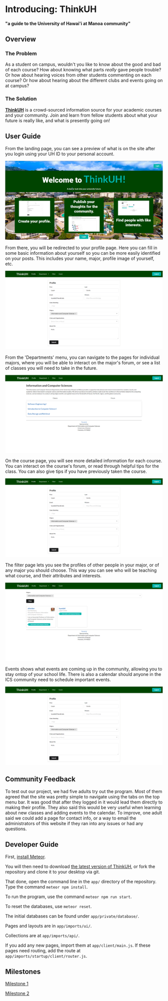 # Introducing: ThinkUH

#### "a guide to the University of Hawai'i at Manoa community"

## Overview

### The Problem

As a student on campus, wouldn't you like to know about the good and bad of each 
course? How about knowing what parts *really* gave people trouble? Or how about 
hearing voices from other students commenting on each course? Or how about 
hearing about the different clubs and events going on at campus?

### The Solution

[**ThinkUH**](https://thinkuh.meteorapp.com/) is a crowd-sourced information 
source for your academic courses and your community. Join and learn from fellow 
students about what your future is really like, and what is presently going on!

## User Guide

From the landing page, you can see a preview of what is on the site after you login using your UH ID to your personal account.

<img class="ui medium left floated image" src="landing.png">

From there, you will be redirected to your profile page.  Here you can fill in some basic information about yourself so you can be more easily identified on your posts.  This includes your name, major, profile image of yourself, etc.

<img class="ui medium left floated image" src="profile.png">

From the 'Departments' menu, you can navigate to the pages for individual majors, where you will be able to interact on the major's forum, or see a list of classes you will need to take in the future.

<img class="ui medium left floated image" src="major.png">

On the course page, you will see more detailed information for each course.  You can interact on the course's forum, or read through helpful tips for the class.  You can also give tips if you have previously taken the course.

<img class="ui medium left floated image" src="profile.png">

The filter page lets you see the profiles of other people in your major, or of any major you should choose.  This way you can see who will be teaching what course, and their attributes and interests.

<img class="ui medium left floated image" src="filter.png">

Events shows what events are comimg up in the community, allowing you to stay 
ontop of your school life.  There is also a calendar should anyone in the ICS 
community need to schedule important events.

<img class="ui medium left floated image" src="profile.png">

## Community Feedback

To test out our project, we had five adults try out the program. Most of them 
agreed that the site was pretty simple to navigate using the tabs on the top 
menu bar.  It was good that after they logged in it would lead them directly to 
making their profile. They also said this would be very useful when learning 
about new classes and adding events to the calendar. To improve, one adult said 
we could add a page for contact info, or a way to email the administrators of 
this website if they ran into any issues or had any questions.

## Developer Guide

First, [install Meteor](https://www.meteor.com/install).

You will then need to download [the latest version of 
ThinkUH](https://github.com/thinkuh/thinkuh/tree/master), or fork the repository 
and clone it to your desktop via git.

That done, open the command line in the `app/` directory of the repository. Type 
the command `meteor npm install`.

To run the program, use the command `meteor npm run start`.

To reset the databases, use `meteor reset`.

The initial databases can be found under `app/private/database/`.

Pages and layouts are in `app/imports/ui/`.

Collections are at `app/imports/api/`.

If you add any new pages, import them at `app/client/main.js`.  If these pages need routing, add the route at `app/imports/startup/client/router.js`.

## Milestones

[Milestone 1](https://github.com/thinkuh/thinkuh/projects/1)

[Milestone 2](https://github.com/thinkuh/thinkuh/projects/2)
